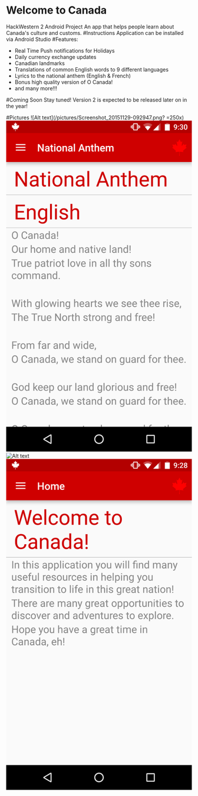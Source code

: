 # Welcome to Canada
HackWestern 2 Android Project
An app that helps people learn about Canada's culture and customs.
#Instructions
Application can be installed via Android Studio
#Features:
* Real Time Push notifications for Holidays
* Daily currency exchange updates
* Canadian landmarks
* Translations of common English words to 9 different languages
* Lyrics to the national anthem (English & French)
* Bonus high quality version of O Canada!
* and many more!!!

#Coming Soon
Stay tuned! Version 2 is expected to be released later on in the year! 

#Pictures
![Alt text](/pictures/Screenshot_20151129-092947.png? =250x)
![Alt text](/pictures/Screenshot_20151129-093001.png?)
![Alt text](/pictures/Screenshot_20151129-112111.png?)
![Alt text](/pictures/Screenshot_20151129-092840.png?)



